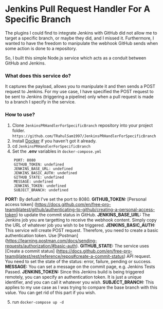# Jenkins Pull Request Handler For A Specific Branch
  The plugins I could find to integrate Jenkins with GitHub did not allow me to target a specific branch, or maybe they did, and I missed it. Furthermore, I wanted to have the freedom to manipulate the webhook GitHub sends when some action is done to a repository.

  So, I built this simple Node.js service which acts as a conduit between GitHub and Jenkins.

### What does this service do?
  It captures the payload, allows you to manipulate it and then sends a POST request to Jenkins. For my use case, I have specified the POST request to be sent to Jenkins (triggering a pipeline) only when a pull request is made to a branch I specify in the service.

### How to use?
  1) Clone `JenkinsPRHandlerForSpecificBranch` repository into your project folder.
  ```https://github.com/TRahulSam1997/JenkinsPRHandlerForSpecificBranch```
  2) Install [Docker](https://www.docker.com/) if you haven't got it already.
  3) cd `JenkinsPRHandlerForSpecificBranch`
  4) Set the **.env** variables in `docker-compose.yml`
  ```
      PORT: 8080
      GITHUB_TOKEN: undefined
      JENKINS_BASE_URL: undefined
      JENKINS_BASIC_AUTH: undefined
      GITHUB_STATE: undefined
      MESSAGE: undefined
      JENKINS_TOKEN: undefined
      SUBJECT_BRANCH: undefined
  ```
  **PORT:** By defualt I've set the port to 8080.
  **GITHUB_TOKEN:** [Personal access token] (https://docs.github.com/en/free-pro-team@latest/github/authenticating-to-github/creating-a-personal-access-token) to update the commit status in GitHub.
  **JENKINS_BASE_URL:** The Jenkins job you are targetting to receive the webhook content. Simply copy the URL of whatever job you wish to be triggered.
  **JENKINS_BASIC_AUTH:** This service will create POST request. Therefore, you need to create a basic authentication token. Use [Postman] (https://learning.postman.com/docs/sending-requests/authorization/#basic-auth).
  **GITHUB_STATE:** The service uses [Create a commit status] (https://docs.github.com/en/free-pro-team@latest/rest/reference/repos#create-a-commit-status) API request. You need to set the state of the status: error, failure, pending or success.
  **MESSAGE:** You can set a message on the commit page, e.g. Jenkins Tests Passed.
  **JENKINS_TOKEN:** Since this Jenkins build is being triggered remotely, you can specify an authentication token. It is just a unique identifier, and you can call it whatever you wish.
  **SUBJECT_BRANCH:** This applies to my use case as I was trying to compare the base branch with this value. You can get rid of this part if you wish. 

  5) run `docker-compose up -d`